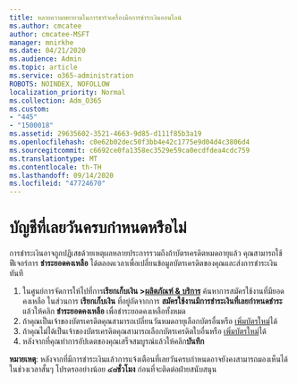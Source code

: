 ```yaml
---
title: หลายความพยายามในการชาร์จเครื่องมือการชำระเงินออนไลน์
ms.author: cmcatee
author: cmcatee-MSFT
manager: mnirkhe
ms.date: 04/21/2020
ms.audience: Admin
ms.topic: article
ms.service: o365-administration
ROBOTS: NOINDEX, NOFOLLOW
localization_priority: Normal
ms.collection: Adm_O365
ms.custom:
- "445"
- "1500018"
ms.assetid: 29635602-3521-4663-9d85-d111f85b3a19
ms.openlocfilehash: c0e62b02dec50f3bb4e42c1775e9d04d4c3806d4
ms.sourcegitcommit: c6692ce0fa1358ec3529e59ca0ecdfdea4cdc759
ms.translationtype: MT
ms.contentlocale: th-TH
ms.lasthandoff: 09/14/2020
ms.locfileid: "47724670"
---
```

# <a name="past-due-account"></a>บัญชีที่เลยวันครบกำหนดหรือไม่

การชำระเงินอาจถูกปฏิเสธด้วยเหตุผลหลายประการรวมถึงถ้าบัตรเครดิตหมดอายุแล้ว คุณสามารถใช้ฟีเจอร์การ **ชำระยอดคงเหลือ** ได้ตลอดเวลาเพื่อเปลี่ยนข้อมูลบัตรเครดิตของคุณและส่งการชำระเงินทันที

1. ในศูนย์การจัดการให้ไปที่การ**เรียกเก็บเงิน >[ผลิตภัณฑ์ & บริการ](https://go.microsoft.com/fwlink/p/?linkid=842054)**
ค้นหาการสมัครใช้งานที่มียอดคงเหลือ ในส่วนการ **เรียกเก็บเงิน** ที่อยู่ถัดจากการ **สมัครใช้งานมีการชำระเงินที่เลยกำหนดชำระ**แล้วให้คลิก **ชำระยอดคงเหลือ** เพื่อชำระยอดคงเหลือทั้งหมด
2. ถ้าคุณเป็นเจ้าของบัตรเครดิตคุณสามารถเปลี่ยนวันหมดอายุเลือกบัตรอื่นหรือ [เพิ่มบัตรใหม่](https://docs.microsoft.com/microsoft-365/commerce/billing-and-payments/manage-payment-methods?view=o365-worldwide)ได้
3. ถ้าคุณไม่ได้เป็นเจ้าของบัตรเครดิตคุณสามารถเลือกบัตรเครดิตใบอื่นหรือ [เพิ่มบัตรใหม่](https://docs.microsoft.com/microsoft-365/commerce/billing-and-payments/manage-payment-methods?view=o365-worldwide)ได้
4. หลังจากที่คุณทำการอัปเดตของคุณเสร็จสมบูรณ์แล้วให้คลิก**บันทึก**

**หมายเหตุ**: หลังจากที่มีการชำระเงินแล้วการแจ้งเตือนที่เลยวันครบกำหนดอาจยังคงสามารถมองเห็นได้ในช่วงเวลาสั้นๆ โปรดรออย่างน้อย **๔๘ชั่วโมง** ก่อนที่จะติดต่อฝ่ายสนับสนุน
